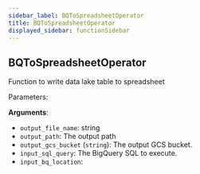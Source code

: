 ```yaml
---
sidebar_label: BQToSpreadsheetOperator
title: BQToSpreadsheetOperator
displayed_sidebar: functionSidebar
---
```


## BQToSpreadsheetOperator

Function to write data lake table to spreadsheet

Parameters:

**Arguments**:

- `output_file_name`: string
- `output_path`: The output path
- `output_gcs_bucket` (`string`): The output GCS bucket.
- `input_sql_query`: The BigQuery SQL to execute.
- `input_bq_location`: 


